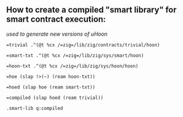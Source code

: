## How to create a compiled "smart library" for smart contract execution:
*used to generate new versions of uHoon*

`=trivial .^(@t %cx /=zig=/lib/zig/contracts/trivial/hoon)`

`=smart-txt .^(@t %cx /=zig=/lib/zig/sys/smart/hoon)`

`=hoon-txt .^(@t %cx /=zig=/lib/zig/sys/hoon/hoon)`

`=hoe (slap !>(~) (ream hoon-txt))`

`=hoed (slap hoe (ream smart-txt))`

`=compiled (slap hoed (ream trivial))`

`.smart-lib q:compiled`

